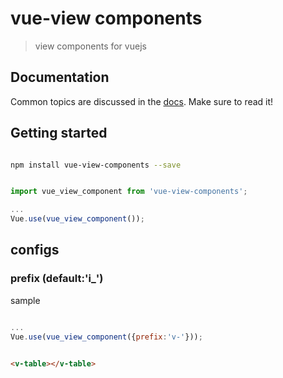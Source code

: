 # vue-view components

> view components for vuejs

## Documentation

Common topics are discussed in the [docs](https://bqxu.github.io/vue-view-components). Make sure to read it!

## Getting started

```bash

npm install vue-view-components --save

```

```js

import vue_view_component from 'vue-view-components';

...
Vue.use(vue_view_component());

```

## configs

### prefix (default:'i_')


sample

```js

...
Vue.use(vue_view_component({prefix:'v-'}));

```

```html

<v-table></v-table>

```

